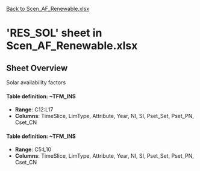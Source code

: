 [Back to Scen_AF_Renewable.xlsx](README.md)

# 'RES_SOL' sheet in Scen_AF_Renewable.xlsx

## Sheet Overview

Solar availability factors

#### Table definition: ~TFM_INS
- **Range**: C12:L17
- **Columns**: TimeSlice, LimType, Attribute, Year, NI, SI, Pset_Set, Pset_PN, Cset_CN

#### Table definition: ~TFM_INS
- **Range**: C5:L10
- **Columns**: TimeSlice, LimType, Attribute, Year, NI, SI, Pset_Set, Pset_PN, Cset_CN

